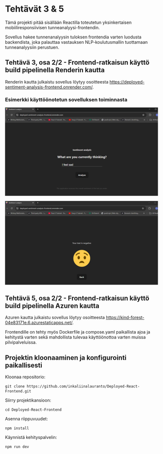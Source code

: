 # Tehtävät 3 & 5
Tämä projekti pitää sisällään Reactilla toteutetun yksinkertaisen mobiiliresponsiivisen tunneanalyysi-frontendin.

Sovellus hakee tunnenanalyysin tuloksen frontendia varten luodusta backendista, joka palauttaa vastauksen NLP-koulutusmallin tuottamaan tunneanalyysiin perustuen.

## Tehtävä 3, osa 2/2 - Frontend-ratkaisun käyttö build pipelinella Renderin kautta
Renderin kautta julkaistu sovellus löytyy osoitteesta https://deployed-sentiment-analysis-frontend.onrender.com/.

### Esimerkki käyttöönotetun sovelluksen toiminnasta
![Esimerkkikuva käyttöönotetun frontendin alkunäkymästä](./src/assets/deployed-frontend-start.png)

![Esimerkkikuva käyttöönotetun frontendin loppunäkymästä](./src/assets/deployed-frontend-end.png)

## Tehtävä 5, osa 2/2 - Frontend-ratkaisun käyttö build pipelinella Azuren kautta
Azuren kautta julkaistu sovellus löytyy osoitteesta https://kind-forest-04e83171e.6.azurestaticapps.net/.

Frontendille on tehty myös Dockerfile ja compose.yaml paikallista ajoa ja kehitystä varten sekä mahdollista tulevaa käyttöönottoa varten muissa pilvipalveluissa.

## Projektin kloonaaminen ja konfigurointi paikallisesti
Kloonaa repositorio:
```
git clone https://github.com/inkaliinalauranto/Deployed-React-Frontend.git
```
Siirry projektikansioon:
```
cd Deployed-React-Frontend
```
Asenna riippuvuudet:
```
npm install
```
Käynnistä kehityspalvelin:
```
npm run dev
```